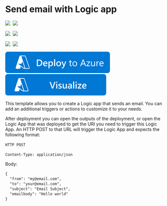 # Send email with Logic app

<IMG SRC="https://azurequickstartsservice.blob.core.windows.net/badges/101-logic-app-sendgrid/PublicLastTestDate.svg" />&nbsp;
<IMG SRC="https://azurequickstartsservice.blob.core.windows.net/badges/101-logic-app-sendgrid/PublicDeployment.svg" />&nbsp;

<IMG SRC="https://azurequickstartsservice.blob.core.windows.net/badges/101-logic-app-sendgrid/FairfaxLastTestDate.svg" />&nbsp;
<IMG SRC="https://azurequickstartsservice.blob.core.windows.net/badges/101-logic-app-sendgrid/FairfaxDeployment.svg" />&nbsp;

<IMG SRC="https://azurequickstartsservice.blob.core.windows.net/badges/101-logic-app-sendgrid/BestPracticeResult.svg" />&nbsp;
<IMG SRC="https://azurequickstartsservice.blob.core.windows.net/badges/101-logic-app-sendgrid/CredScanResult.svg" />&nbsp;

<a href="https://portal.azure.com/#create/Microsoft.Template/uri/https%3A%2F%2Fraw.githubusercontent.com%2FAzure%2Fazure-quickstart-templates%2Fmaster%2F101-logic-app-sendgrid%2Fazuredeploy.json" target="_blank">
    <img src="https://raw.githubusercontent.com/Azure/azure-quickstart-templates/master/1-CONTRIBUTION-GUIDE/images/deploytoazure.svg"/>
</a>
<a href="http://armviz.io/#/?load=https%3A%2F%2Fraw.githubusercontent.com%2FAzure%2Fazure-quickstart-templates%2Fmaster%2F101-logic-app-sendgrid%2Fazuredeploy.json" target="_blank">
    <img src="https://raw.githubusercontent.com/Azure/azure-quickstart-templates/master/1-CONTRIBUTION-GUIDE/images/visualizebutton.svg"/>
</a>

This template allows you to create a Logic app that sends an email. You can add an additional triggers or actions to customize it to your needs.  

After deployment you can open the outputs of the deployment, or open the Logic App that was deployed to get the URI you need to trigger this Logic App.  An HTTP POST to that URL will trigger the Logic App and expects the following format:

`HTTP POST`

`Content-Type: application/json`

Body:
```
{
  "from": "my@email.com",
  "to": "your@email.com",
  "subject": "Email Subject",
  "emailbody": "Hello world"
}
```

